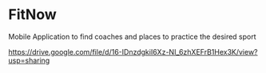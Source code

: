 # FitNow
Mobile Application to find coaches and places to practice the desired sport

https://drive.google.com/file/d/16-IDnzdgkiI6Xz-NI_6zhXEFrB1Hex3K/view?usp=sharing
